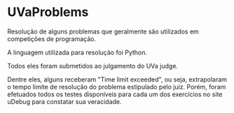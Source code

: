 # UVaProblems
Resolução de alguns problemas que geralmente são utilizados em competições de programação.

A linguagem utilizada para resolução foi Python.

Todos eles foram submetidos ao julgamento do UVa judge.

Dentre eles, alguns receberam "Time limit exceeded", ou seja, extrapolaram o tempo limite de resolução do problema estipulado pelo juíz.
Porém, foram efetuados todos os testes disponíveis para cada um dos exercícios no site uDebug para constatar sua veracidade.
